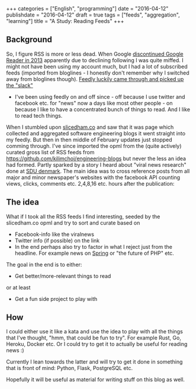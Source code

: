 +++
categories = ["English", "programming"]
date = "2016-04-12"
publishdate = "2016-04-12"
draft = true
tags = ["feeds", "aggregation", "learning"]
title = "A Study: Reading Feeds"
+++

## Background

So, I figure RSS is more or less dead. When Google
[discontinued Google Reader in 2013](https://en.wikipedia.org/wiki/Google_Reader)
apparently due to declining following I was quite miffed. I might not have
been using my account much, but I had a lot of subscribed feeds (imported from
bloglines - I honestly don't remember why I switched away from bloglines
though). [Feedly luckily came through and picked up the
"slack"](http://blog.feedly.com/2013/03/15/priorities-keeping-the-site-up-and-adding-new-features/)
- I've been using feedly on and off since - off because I use twitter and
facebook etc. for "news" now a days like most other people - on because I like to
have a concentrated bunch of things to read. And I like to read tech things.

When I stumbled upon [slicedham.co](http://www.slicedham.co/) and saw that it
was page which collected and aggregated software engineering blogs it went
straight into my feedly. But then in then middle of February updates just
stopped comming through. I've since imported the opml from the (quite
actively)
curated gross list of RSS feeds from
https://github.com/kilimchoi/engineering-blogs but never the less an idea had
formed. Partly sparked by a story I heard about "viral news research" done at
[SDU denmark](http://filip.journet.sdu.dk/ilike/). The main idea was to cross
reference posts from all major and minor newspaper's websites with the
facebook API counting views, clicks, comments etc. 2,4,8,16 etc. hours after
the publication:

## The idea

What if I took all the RSS feeds I find interesting, seeded by the
slicedham.co opml and try to sort and curate based on

- Facebook-info like the viralnews
- Twitter info (if possible) on the link
- In the end perhaps also try to factor in what I reject just from the
  headline. For example news on
  [Spring](https://en.wikipedia.org/wiki/Spring_Framework) or "the future of
  PHP" etc.

The goal in the end is to either:

- Get better/more-relevant things to read

or at least

- Get a fun side project to play with

## How

I could either use it like a kata and use the idea to play with all the things
that I've thought, "hmm, that could be fun to try". For example Rust, Go,
Heroku, Docker etc. Or I could try to get it to actually be useful for reading
news :)

Currently I lean towards the latter and will try to get it done in something
that is front of mind: Python, Flask, PostgreSQL etc.

Hopefully it will be useful as material for writing stuff on this blog as
well.
